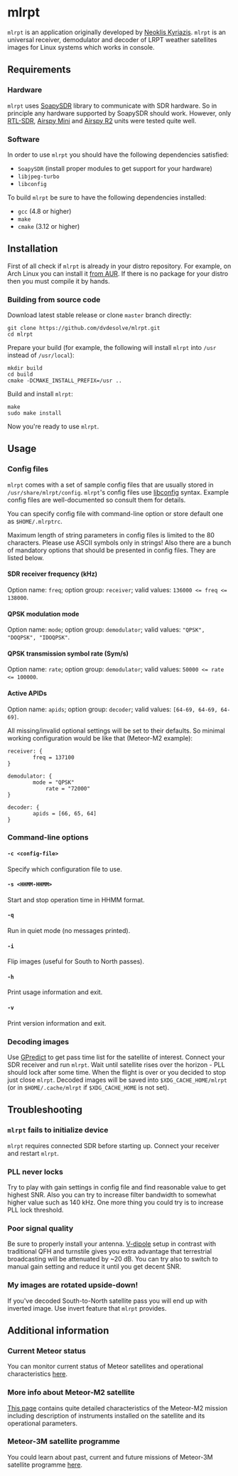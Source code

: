 # mlrpt
`mlrpt` is an application originally developed by [Neoklis Kyriazis](http://www.5b4az.org/). `mlrpt` is an universal receiver, demodulator and decoder of LRPT weather satellites images for Linux systems which works in console.

## Requirements
### Hardware
`mlrpt` uses [SoapySDR](https://github.com/pothosware/SoapySDR) library to communicate with SDR hardware. So in principle any hardware supported by SoapySDR should work. However, only [RTL-SDR](https://www.rtl-sdr.com/buy-rtl-sdr-dvb-t-dongles/), [Airspy Mini](https://airspy.com/airspy-mini) and [Airspy R2](https://airspy.com/airspy-r2) units were tested quite well.

### Software
In order to use `mlrpt` you should have the following dependencies satisfied:
- `SoapySDR` (install proper modules to get support for your hardware)
- `libjpeg-turbo`
- `libconfig`

To build `mlrpt` be sure to have the following dependencies installed:
- `gcc` (4.8 or higher)
- `make`
- `cmake` (3.12 or higher)

## Installation
First of all check if `mlrpt` is already in your distro repository. For example, on Arch Linux you can install it [from AUR](https://aur.archlinux.org/packages/mlrpt/). If there is no package for your distro then you must compile it by hands.

### Building from source code
Download latest stable release or clone `master` branch directly:
```
git clone https://github.com/dvdesolve/mlrpt.git
cd mlrpt
```

Prepare your build (for example, the following will install `mlrpt` into `/usr` instead of `/usr/local`):
```
mkdir build
cd build
cmake -DCMAKE_INSTALL_PREFIX=/usr ..
```

Build and install `mlrpt`:
```
make
sudo make install
```

Now you're ready to use `mlrpt`.

## Usage

### Config files
`mlrpt` comes with a set of sample config files that are usually stored in `/usr/share/mlrpt/config`. `mlrpt`'s config files use [libconfig](http://hyperrealm.github.io/libconfig/) syntax. Example config files are well-documented so consult them for details.

You can specify config file with command-line option or store default one as `$HOME/.mlrptrc`.

Maximum length of string parameters in config files is limited to the 80 characters. Please use ASCII symbols only in strings! Also there are a bunch of mandatory options that should be presented in config files. They are listed below.

#### SDR receiver frequency (kHz)
Option name: `freq`; option group: `receiver`; valid values: `136000 <= freq <= 138000`.

#### QPSK modulation mode
Option name: `mode`; option group: `demodulator`; valid values: `"QPSK", "DOQPSK", "IDOQPSK"`.

#### QPSK transmission symbol rate (Sym/s)
Option name: `rate`; option group: `demodulator`; valid values: `50000 <= rate <= 100000`.

#### Active APIDs
Option name: `apids`; option group: `decoder`; valid values: `[64-69, 64-69, 64-69]`.

All missing/invalid optional settings will be set to their defaults. So minimal working configuration would be like that (Meteor-M2 example):
```
receiver: {
        freq = 137100
}

demodulator: {
        mode = "QPSK"
            rate = "72000"
}

decoder: {
        apids = [66, 65, 64]
}
```

### Command-line options

#### `-c <config-file>`
Specify which configuration file to use.

#### `-s <HHMM-HHMM>`
Start and stop operation time in HHMM format.

#### `-q`
Run in quiet mode (no messages printed).

#### `-i`
Flip images (useful for South to North passes).

#### `-h`
Print usage information and exit.

#### `-v`
Print version information and exit.

### Decoding images
Use [GPredict](https://github.com/csete/gpredict) to get pass time list for the satellite of interest. Connect your SDR receiver and run `mlrpt`. Wait until satellite rises over the horizon - PLL should lock after some time. When the flight is over or you decided to stop just close `mlrpt`. Decoded images will be saved into `$XDG_CACHE_HOME/mlrpt` (or in `$HOME/.cache/mlrpt` if `$XDG_CACHE_HOME` is not set).

## Troubleshooting

### `mlrpt` fails to initialize device
`mlrpt` requires connected SDR before starting up. Connect your receiver and restart `mlrpt`.

### PLL never locks
Try to play with gain settings in config file and find reasonable value to get highest SNR. Also you can try to increase filter bandwidth to somewhat higher value such as 140 kHz. One more thing you could try is to increase PLL lock threshold.

### Poor signal quality
Be sure to properly install your antenna. [V-dipole](https://lna4all.blogspot.com/2017/02/diy-137-mhz-wx-sat-v-dipole-antenna.html) setup in contrast with traditional QFH and turnstile gives you extra advantage that terrestrial broadcasting will be attenuated by ~20 dB. You can try also to switch to manual gain setting and reduce it until you get decent SNR.

### My images are rotated upside-down!
If you've decoded South-to-North satellite pass you will end up with inverted image. Use invert feature that `mlrpt` provides.

## Additional information

### Current Meteor status
You can monitor current status of Meteor satellites and operational characteristics [here](http://happysat.nl/Meteor/html/Meteor_Status.html).

### More info about Meteor-M2 satellite
[This page](https://directory.eoportal.org/web/eoportal/satellite-missions/m/meteor-m-2) contains quite detailed characteristics of the Meteor-M2 mission including description of instruments installed on the satellite and its operational parameters.

### Meteor-3M satellite programme
You could learn about past, current and future missions of Meteor-3M satellite programme [here](https://www.wmo-sat.info/oscar/satelliteprogrammes/view/100).
